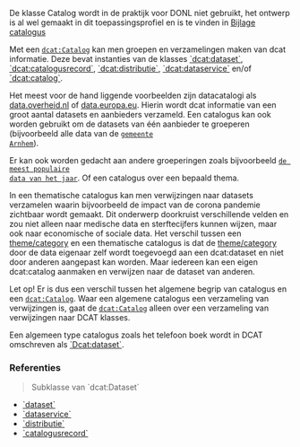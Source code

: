 <p class="note" title="Niet gebruikt door DONL.">
    De klasse Catalog wordt in de praktijk voor DONL niet gebruikt, het ontwerp is al wel gemaakt in dit
    toepassingsprofiel en is te vinden in <a href="#Catalogus_properties">Bijlage catalogus</a>
</p>
<p>Met een <a href="https://www.w3.org/TR/vocab-dcat-2/#Class:Catalog"><code>dcat:Catalog</code></a> kan men
    groepen en verzamelingen maken van dcat informatie. Deze bevat instanties van de klasses <a
        href="#dcat-Dataset">`dcat:dataset`</a>, <a href="#Catalogusrecord">`dcat:catalogusrecord`</a>, <a
        href="#dcat-Distribution">`dcat:distributie`</a>, <a href="#dcat-DataService">`dcat:dataservice`</a> en/of <a
        href="#Catalogus">`dcat:catalog`</a>.</p>
<p>
    Het meest voor de
    hand liggende voorbeelden zijn datacatalogi als <a href="https://data.overheid.nl/">data.overheid.nl</a> of
    <a href="https://data.europa.eu/en">data.europa.eu</a>. Hierin wordt dcat
    informatie van een groot aantal
    datasets en aanbieders verzameld. Een catalogus kan ook worden gebruikt om de datasets van één aanbieder te
    groeperen (bijvoorbeeld alle data van de <a
        href="https://data.overheid.nl/datasets?sort=score%20desc%2C%20sys_modified%20desc&facet_catalog%5B0%5D=http%3A//opendata.arnhem.nl/"><code>gemeente
Arnhem</code></a>).
</p>
<p>Er kan ook worden gedacht aan andere groeperingen zoals bijvoorbeeld <a
        href="https://data.overheid.nl/statistieken/meest-bekeken-datasets"><code>de meest populaire
data van het jaar</code></a>. Of een catalogus over een bepaald thema.</p>
<p>
    In een thematische catalogus kan men verwijzingen naar datasets verzamelen waarin bijvoorbeeld de impact van
    de corona pandemie zichtbaar wordt gemaakt. Dit onderwerp doorkruist verschillende velden en zou niet alleen
    naar medische
    data en sterftecijfers kunnen wijzen, maar ook naar economische of sociale data. Het verschil tussen een <a
        href="#theme-category">theme/category</a> en een thematische catalogus is dat de <a
        href="#theme-category">theme/category</a> door de data eigenaar zelf wordt toegevoegd aan een
    dcat:dataset en niet door anderen aangepast kan worden. Maar iedereen kan een eigen dcat:catalog aanmaken en
    verwijzen naar de dataset van anderen.</p>
<p>Let op! Er is dus een verschil tussen het algemene begrip van catalogus en een <a
        href="https://www.w3.org/TR/vocab-dcat-2/#Class:Catalog"><code>dcat:Catalog</code></a>.
    Waar een algemene catalogus een verzameling van verwijzingen is, gaat de <a
        href="https://www.w3.org/TR/vocab-dcat-2/#Class:Catalog"><code>dcat:Catalog</code></a>
    alleen over een verzameling van verwijzingen naar DCAT klasses.
</p>
<p>Een algemeen type catalogus zoals het telefoon boek wordt in DCAT omschreven als <a
        href="#dcat-Dataset">`Dcat:dataset`</a>.
</p>
<div class="issue" data-number="21"></div>
<h3>Referenties</h3>
<blockquote>Subklasse van `dcat:Dataset`</blockquote>
<ul>
    <li><a href="#dcat-Dataset">`dataset`</a></li>
    <li><a href="#dcat-DataService">`dataservice`</a></li>
    <li><a href="#dcat-Distribution">`distributie`</a></li>
    <li><a href="#Catalogusrecord">`catalogusrecord`</a></li>
</ul>
